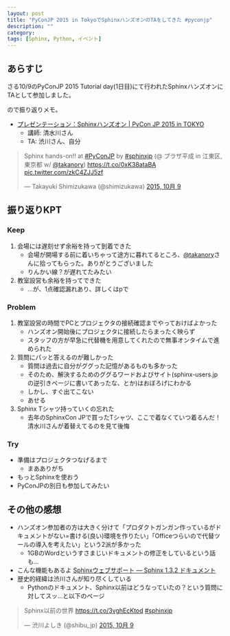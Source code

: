 ```yaml
---
layout: post
title: "PyConJP 2015 in TokyoでSphinxハンズオンのTAをしてきた #pyconjp"
description: ""
category: 
tags: [Sphinx, Python, イベント]
---
```


## あらすじ

さる10/9のPyConJP 2015 Tutorial day(1日目)にて行われたSphinxハンズオンにTAとして参加しました。

ので振り返りメモ。

- [プレゼンテーション：Sphinxハンズオン | PyCon JP 2015 in TOKYO](https://pycon.jp/2015/ja/schedule/presentation/74/)
    - 講師: 清水川さん
    - TA: 渋川さん、自分

<blockquote class="twitter-tweet" lang="ja"><p lang="ja" dir="ltr">Sphinx hands-on!! at <a href="https://twitter.com/hashtag/PyConJP?src=hash">#PyConJP</a> by <a href="https://twitter.com/hashtag/sphinxjp?src=hash">#sphinxjp</a> (@ プラザ平成 in 江東区, 東京都 w/ <a href="https://twitter.com/takanory">@takanory</a>) <a href="https://t.co/0xK38ataBA">https://t.co/0xK38ataBA</a> <a href="http://t.co/zkC4ZJJ5zf">pic.twitter.com/zkC4ZJJ5zf</a></p>&mdash; Takayuki Shimizukawa (@shimizukawa) <a href="https://twitter.com/shimizukawa/status/652300407063080960">2015, 10月 9</a></blockquote>
<script async src="//platform.twitter.com/widgets.js" charset="utf-8"></script>

## 振り返りKPT

### Keep

1. 会場には遅刻せず余裕を持って到着できた
    - 会場が開場する前に着いちゃって途方に暮れてるところ、[@takanory](https://twitter.com/takanory)さんに拾ってもらった。ありがとうございました
    - りんかい線？が遅れてたみたい
1. 教室設営も余裕を持ってできた
    - …が、1点確認漏れあり、詳しくはpで

### Problem

1. 教室設営の時間でPCとプロジェクタの接続確認までやっておけばよかった
    - ハンズオン開始後にプロジェクタに接続したらまったく映らず
    - スタッフの方が早急に代替機を用意してくれたので無事オンタイムで進められた
1. 質問にパッと答えるのが難しかった
    - 質問は過去に自分がググった記憶があるものも多かった
    - そのため、解決するためのググるワードおよびサイト(sphinx-users.jpの逆引きページに書いてあったな、とか)はおぼろげにわかる
    - しかし、すぐ出てこない
    - あせる
1. Sphinx Tシャツ持っていくの忘れた
    - 去年のSphinxCon JPで買ったTシャツ、ここで着なくていつ着るんだ！清水川さんが着替えてるのを見て後悔

### Try

- 準備はプロジェクタつなげるまで
    - まあありがち
- もっとSphinxを使おう
- PyConJPの別日も参加してみたい

## その他の感想

- ハンズオン参加者の方は大きく分けて「プロダクトガンガン作っているがドキュメントがない=書ける(良い)環境を作りたい」「Officeつらいので代替ツールの導入を考えたい」という2派が多かった
    - 1GBのWordというすさまじいドキュメントの修正をしているという話も…
- こんな機能もあるよ [Sphinxウェブサポート — Sphinx 1.3.2 ドキュメント](http://docs.sphinx-users.jp/websupport.html)
- 歴史的経緯は渋川さんが知り尽くしている
    - Pythonのドキュメント、Sphinx以前はどうなっていたの？という質問に対してスッ…と以下のページ

<blockquote class="twitter-tweet" lang="ja"><p lang="ja" dir="ltr">Sphinx以前の世界 <a href="https://t.co/3vghEcKtod">https://t.co/3vghEcKtod</a> <a href="https://twitter.com/hashtag/sphinxjp?src=hash">#sphinxjp</a></p>&mdash; 渋川よしき (@shibu_jp) <a href="https://twitter.com/shibu_jp/status/652292850655232000">2015, 10月 9</a></blockquote>
<script async src="//platform.twitter.com/widgets.js" charset="utf-8"></script>
